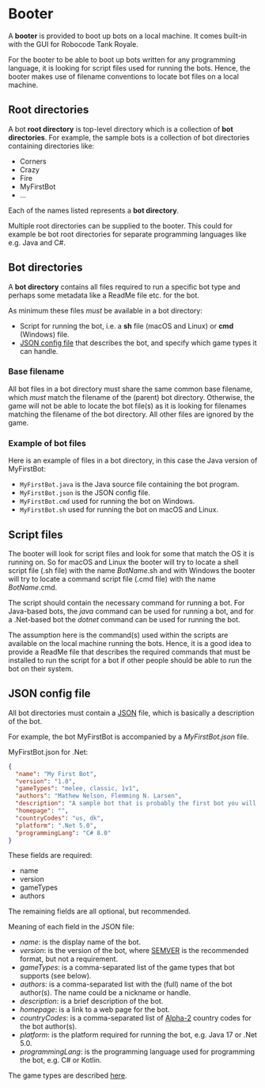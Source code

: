 # Booter

A **booter** is provided to boot up bots on a local machine. It comes built-in with the GUI for Robocode Tank Royale.

For the booter to be able to boot up bots written for any programming language, it is looking for script files used for
running the bots. Hence, the booter makes use of filename conventions to locate bot files on a local machine.

## Root directories

A bot **root directory** is top-level directory which is a collection of **bot directories**. For example, the sample
bots is a collection of bot directories containing directories like:

- Corners
- Crazy
- Fire
- MyFirstBot
- ...

Each of the names listed represents a **bot directory**.

Multiple root directories can be supplied to the booter. This could for example be bot root directories for separate
programming languages like e.g. Java and C#.

## Bot directories

A **bot directory** contains all files required to run a specific bot type and perhaps some metadata like a ReadMe file
etc. for the bot.

As minimum these files _must_ be available in a bot directory:

- Script for running the bot, i.e. a **sh** file (macOS and Linux) or **cmd** (Windows) file.
- [JSON config file] that describes the bot, and specify which game types it can handle.

### Base filename

All bot files in a bot directory must share the same common base filename, which _must_ match the filename of the
(parent) bot directory. Otherwise, the game will not be able to locate the bot file(s) as it is looking for filenames
matching the filename of the bot directory. All other files are ignored by the game.

### Example of bot files

Here is an example of files in a bot directory, in this case the Java version of MyFirstBot:

* `MyFirstBot.java` is the Java source file containing the bot program.
* `MyFirstBot.json` is the JSON config file.
* `MyFirstBot.cmd` used for running the bot on Windows.
* `MyFirstBot.sh` used for running the bot on macOS and Linux.

## Script files

The booter will look for script files and look for some that match the OS it is running on. So for macOS and Linux the
booter will try to locate a shell script file (.sh file) with the name _BotName_.sh and with Windows the booter will try
to locate a command script file (.cmd file) with the name _BotName_.cmd.

The script should contain the necessary command for running a bot. For Java-based bots, the *java* command can be used
for running a bot, and for a .Net-based bot the *dotnet* command can be used for running the bot.

The assumption here is the command(s) used within the scripts are available on the local machine running the bots.
Hence, it is a good idea to provide a ReadMe file that describes the required commands that must be installed to run the
script for a bot if other people should be able to run the bot on their system.

## JSON config file

All bot directories must contain a [JSON] file, which is basically a description of the bot.

For example, the bot MyFirstBot is accompanied by a _MyFirstBot.json_ file.

MyFirstBot.json for .Net:

```json
{
  "name": "My First Bot",
  "version": "1.0",
  "gameTypes": "melee, classic, 1v1",
  "authors": "Mathew Nelson, Flemming N. Larsen",
  "description": "A sample bot that is probably the first bot you will learn about.",
  "homepage": "",
  "countryCodes": "us, dk",
  "platform": ".Net 5.0",
  "programmingLang": "C# 8.0"
}
```

These fields are required:

* name
* version
* gameTypes
* authors

The remaining fields are all optional, but recommended.

Meaning of each field in the JSON file:

* *name*: is the display name of the bot.
* *version*: is the version of the bot, where [SEMVER] is the recommended format, but not a requirement.
* *gameTypes*: is a comma-separated list of the game types that bot supports (see below).
* *authors*: is a comma-separated list with the (full) name of the bot author(s). The name could be a nickname or
  handle.
* *description*: is a brief description of the bot.
* *homepage*: is a link to a web page for the bot.
* *countryCodes*: is a comma-separated list of [Alpha-2] country codes for the bot author(s).
* *platform*: is the platform required for running the bot, e.g. Java 17 or .Net 5.0.
* *programmingLang*: is the programming language used for programming the bot, e.g. C# or Kotlin.

The game types are described [here](game_types.md).

[JSON config file]: #json-config-file

[JSON]: https://fileinfo.com/extension/json

[SEMVER]: https://semver.org/

[Alpha-2]: https://www.iban.com/country-codes

